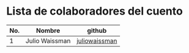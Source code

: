 # Lista de colaboradores del cuento

| No.  |  Nombre                  |  github                                   |
|------|--------------------------|-------------------------------------------|
| 1    | Julio Waissman           | [juliowaissman](www.github.com/juliowaissman) |
